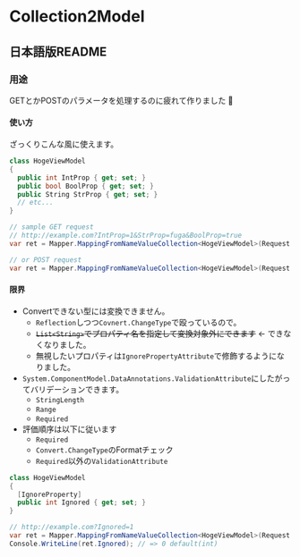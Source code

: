 # Collection2Model

## 日本語版README

### 用途

GETとかPOSTのパラメータを処理するのに疲れて作りました :moyai:  

#### 使い方
ざっくりこんな風に使えます。

```csharp
class HogeViewModel
{
  public int IntProp { get; set; }
  public bool BoolProp { get; set; }
  public String StrProp { get; set; }
  // etc...
}

// sample GET request
// http://example.com?IntProp=1&StrProp=fuga&BoolProp=true
var ret = Mapper.MappingFromNameValueCollection<HogeViewModel>(Request.QueryString);

// or POST request
var ret = Mapper.MappingFromNameValueCollection<HogeViewModel>(Request.Form);
```

#### 限界

* Convertできない型には変換できません。  
  - `Reflection`しつつ`Covnert.ChangeType`で殴っているので。
  - ~~`List<String>`でプロパティ名を指定して変換対象外にできます~~  ← できなくなりました。
  - 無視したいプロパティは`IgnorePropertyAttribute`で修飾するようになりました。
* `System.ComponentModel.DataAnnotations.ValidationAttribute`にしたがってバリデーションできます。
  - `StringLength`
  - `Range`
  - `Required`
* 評価順序は以下に従います
  - `Required`
  - `Convert.ChangeType`のFormatチェック
  - `Required`以外の`ValidationAttribute`

```csharp
class HogeViewModel
{
  [IgnoreProperty]
  public int Ignored { get; set; }
}

// http://example.com?Ignored=1
var ret = Mapper.MappingFromNameValueCollection<HogeViewModel>(Request.QueryString);
Console.WriteLine(ret.Ignored); // => 0 default(int)
```
